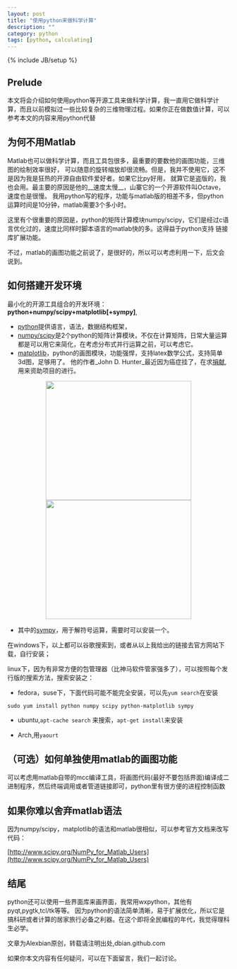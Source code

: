 ```yaml
---
layout: post
title: "使用python来做科学计算"
description: ""
category: python
tags: [python, calculating]
---
```

{% include JB/setup %}

## Prelude
本文将会介绍如何使用python等开源工具来做科学计算，我一直用它做科学计算，而且以前模拟过一些比较复杂的三维物理过程。如果你正在做数值计算，可以参考本文的内容来用python代替
## 为何不用Matlab
Matlab也可以做科学计算，而且工具包很多，最重要的要数他的画图功能，三维图的绘制效率很好，
可以随意的旋转缩放却很流畅。但是，我并不使用它，这不是因为我是狂热的开源自由软件爱好者。如果它比py好用，
就算它是盗版的，我也会用。最主要的原因是他的__速度太慢__，山寨它的一个开源软件叫Octave，速度也是很慢。
我用python写的程序，功能与matlab版的相差不多，但python运算时间是10分钟，matlab需要3个多小时。

这里有个很重要的原因是，python的矩阵计算模块numpy/scipy，它们是经过c语言优化过的，速度比同样时脚本语言的matlab快的多。这得益于python支持
链接库扩展功能。

不过，matlab的画图功能之前说了，是很好的，所以可以考虑利用一下，后文会说到。

## 如何搭建开发环境
最小化的开源工具组合的开发环境：__python+numpy/scipy+matplotlib[+sympy]__,  

* [python](http://www.python.org/)提供语言，语法，数据结构框架，
* [numpy/scipy](http://numpy.scipy.org/)是2个python的矩阵计算模块，不仅在计算矩阵，日常大量运算都是可以用它来简化，在考虑分布式并行运算之前，可以考虑它。
* [matplotlib](http://matplotlib.org/)，python的画图模块，功能强悍，支持latex数学公式，支持简单3d图，足够用了。
他的作者_John D. Hunter_最近因为癌症挂了，在求[捐献](http://matplotlib.org/),用来资助项目的进行。

<div align="center"><img src="http://matplotlib.org/_images/wire3d_animation_demo.png" width="330" height="270" />
<img src="http://matplotlib.org/_images/lorenz_attractor.png" width="330" height="270" />
</div>


* 其中的[sympy](http://sympy.org/en/index.html)，用于解符号运算，需要时可以安装一个。

在windows下，以上都可以谷歌搜索到，或者从以上我给出的链接去官方网站下载，自行安装；

linux下，因为有非常方便的包管理器（比神马软件管家强多了），可以按照每个发行版的搜索方法，搜索安装之：

* fedora，suse下，下面代码可能不能完全安装，可以先`yum search`在安装

`sudo yum install python numpy scipy python-matplotlib sympy`

* ubuntu,`apt-cache search` 来搜索，`apt-get install`来安装

* Arch,用`yaourt`

## （可选）如何单独使用matlab的画图功能
可以考虑用matlab自带的mcc编译工具，将画图代码(最好不要包括界面)编译成二进制程序，然后终端调用或者管道链接即可，python里有很方便的进程控制函数

## 如果你难以舍弃matlab语法
因为numpy/scipy，matplotlib的语法和matlab很相似，可以参考官方文档来改写代码：

[http://www.scipy.org/NumPy_for_Matlab_Users](http://www.scipy.org/NumPy_for_Matlab_Users)

## 结尾
python还可以使用一些界面库来画界面，我常用wxpython，其他有pyqt,pygtk,tcl/tk等等。
因为python的语法简单清晰，易于扩展优化，所以它是搞科研或者计算的居家旅行必备之利器。在这个即将全民编程的年代，我觉得理科生必学。

<span style="color= #f00"> 文章为Alexbian原创，转载请注明出处,dbian.github.com </span>

如果你本文内容有任何疑问，可以在下面留言，我们一起讨论。

